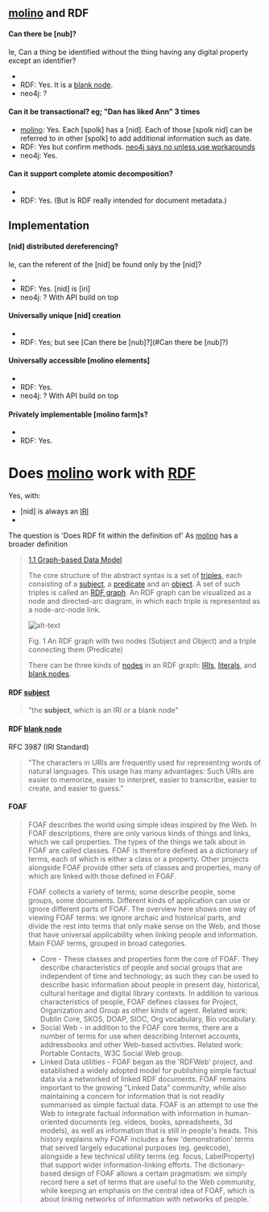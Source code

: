 
## [molino] and RDF

#### Can there be [nub]?  
Ie, Can a thing be identified without the thing having any digital property except an identifier?
* [molino]: Yes.
* RDF: Yes. It is a [blank node](https://www.w3.org/TR/rdf11-concepts/#section-blank-nodes). 
* neo4j: ? 

#### Can it be transactional? eg; "Dan has liked Ann" 3 times
* [molino]: Yes.  Each [spolk] has a [nid]. Each of those [spolk nid] can be referred to in other [spolk] to add additional information such as date. 
* RDF: Yes but confirm methods.  [neo4j says no unless use workarounds](https://neo4j.com/blog/rdf-triple-store-vs-labeled-property-graph-difference/) 
* neo4j: Yes.

#### Can it support complete atomic decomposition? 
* [molino]: Yes
* RDF: Yes.  (But is RDF really intended for document metadata.)

## Implementation

#### [nid] distributed dereferencing? 
Ie, can the referent of the [nid] be found only by the [nid]?
* [molino]: Yes.
* RDF: Yes. [nid] is [iri]
* neo4j: ?  With API build on top 

#### Universally unique [nid] creation
* [molino]: Yes.
* RDF: Yes; but see [Can there be [nub]?](#Can there be [nub]?)

#### Universally accessible [molino elements]
* [molino]: Yes.
* RDF: Yes.
* neo4j: ?  With API build on top 

#### Privately implementable [molino farm]s? 
* [molino]: Yes.
* RDF: Yes.


# Does [molino] work with [RDF](https://www.w3.org/TR/rdf11-concepts/)

Yes, with: 
* [nid] is always an [IRI](https://www.w3.org/TR/rdf11-concepts/#dfn-iri)
* 

The question is 'Does RDF fit within the definition of'
As [molino] has a broader definition 

> [1.1 Graph-based Data Model](https://www.w3.org/TR/rdf11-concepts/#data-model)
>
> The core structure of the abstract syntax is a set of [triples](https://www.w3.org/TR/rdf11-concepts/#dfn-rdf-triple), each consisting of a [subject](https://www.w3.org/TR/rdf11-concepts/#dfn-subject), a [predicate](https://www.w3.org/TR/rdf11-concepts/#dfn-predicate) and an [object](https://www.w3.org/TR/rdf11-concepts/#dfn-object). A set of such triples is called an [RDF graph](https://www.w3.org/TR/rdf11-concepts/#dfn-rdf-graph). An RDF graph can be visualized as a node and directed-arc diagram, in which each triple is represented as a node-arc-node link.
>
> ![alt-text](https://www.w3.org/TR/rdf11-concepts/rdf-graph.svg)
>
>Fig. 1 An RDF graph with two nodes (Subject and Object) and a triple connecting them (Predicate)
>
> There can be three kinds of [nodes](https://www.w3.org/TR/rdf11-concepts/#dfn-node) in an RDF graph: [IRIs](https://www.w3.org/TR/rdf11-concepts/#dfn-iri), [literals](https://www.w3.org/TR/rdf11-concepts/#dfn-literal), and [blank nodes](https://www.w3.org/TR/rdf11-concepts/#dfn-blank-node).


#### RDF [subject](https://www.w3.org/TR/rdf11-concepts/#dfn-subject)
> "the __subject__, which is an IRI or a blank node" 

#### RDF [blank node](https://www.w3.org/TR/rdf11-concepts/#section-blank-nodes)


RFC 3987 (IRI Standard)

>  "The characters in URIs are frequently used for representing words of
   natural languages.  This usage has many advantages: Such URIs are
   easier to memorize, easier to interpret, easier to transcribe, easier
   to create, and easier to guess."


#### FOAF
>
>FOAF describes the world using simple ideas inspired by the Web. In FOAF descriptions, there are only various kinds of things and links, which we call properties. The types of the things we talk about in FOAF are called classes. FOAF is therefore defined as a dictionary of terms, each of which is either a class or a property. Other projects alongside FOAF provide other sets of classes and properties, many of which are linked with those defined in FOAF.
>
> FOAF collects a variety of terms; some describe people, some groups, some documents. Different kinds of application can use or ignore different parts of FOAF. The overview here shows one way of viewing FOAF terms: we ignore archaic and historical parts, and divide the rest into terms that only make sense on the Web, and those that have universal applicability when linking people and information.
> Main FOAF terms, grouped in broad categories.
> * Core - These classes and properties form the core of FOAF. They describe characteristics of people and social groups that are independent of time and technology; as such they can be used to describe basic information about people in present day, historical, cultural heritage and digital library contexts. In addition to various characteristics of people, FOAF defines classes for Project, Organization and Group as other kinds of agent. Related work: Dublin Core, SKOS, DOAP, SIOC, Org vocabulary, Bio vocabulary.
> * Social Web - in addition to the FOAF core terms, there are a number of terms for use when describing Internet accounts, addressbooks and other Web-based activities. Related work: Portable Contacts, W3C Social Web group.
> * Linked Data utilities - FOAF began as the 'RDFWeb' project, and established a widely adopted model for publishing simple factual data via a networked of linked RDF documents. FOAF remains important to the growing "Linked Data" community, while also maintaining a concern for information that is not readily summarised as simple factual data. FOAF is an attempt to use the Web to integrate factual information with information in human-oriented documents (eg. videos, books, spreadsheets, 3d models), as well as information that is still in people's heads. This history explains why FOAF includes a few 'demonstration' terms that served largely educational purposes (eg. geekcode), alongside a few technical utility terms (eg. focus, LabelProperty) that support wider information-linking efforts. The dictionary-based design of FOAF allows a certain pragmatism: we simply record here a set of terms that are useful to the Web community, while keeping an emphasis on the central idea of FOAF, which is about linking networks of information with networks of people.`